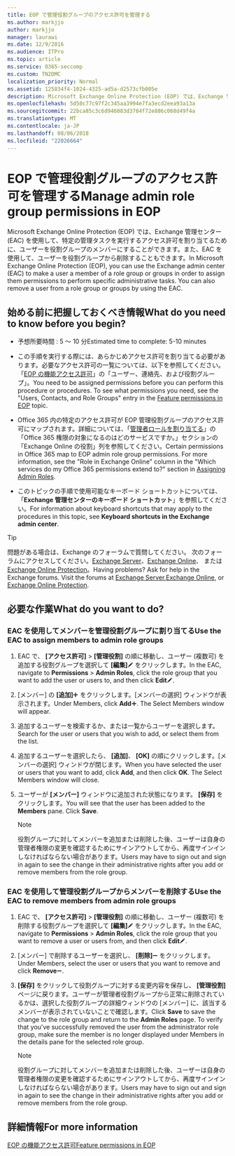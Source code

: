 ```yaml
---
title: EOP で管理役割グループのアクセス許可を管理する
ms.author: markjjo
author: markjjo
manager: laurawi
ms.date: 12/9/2016
ms.audience: ITPro
ms.topic: article
ms.service: O365-seccomp
ms.custom: TN2DMC
localization_priority: Normal
ms.assetid: 125834f4-1024-4325-ad5a-d2573cfb005e
description: Microsoft Exchange Online Protection (EOP) では、Exchange 管理センター (EAC) を使用して、特定の管理タスクを実行するアクセス許可を割り当てるために、ユーザーを役割グループのメンバーにすることができます。また、EAC を使用して、ユーザーを役割グループから削除することもできます。
ms.openlocfilehash: 5d50c77c97f2c345aa3994e7fa3ecd2eea93a13a
ms.sourcegitcommit: 22bca85c3c6d946083d3784f72e886c068d49f4a
ms.translationtype: MT
ms.contentlocale: ja-JP
ms.lasthandoff: 08/06/2018
ms.locfileid: "22026664"
---
```

# <a name="manage-admin-role-group-permissions-in-eop"></a><span data-ttu-id="31832-104">EOP で管理役割グループのアクセス許可を管理する</span><span class="sxs-lookup"><span data-stu-id="31832-104">Manage admin role group permissions in EOP</span></span>
  
<span data-ttu-id="31832-p102">Microsoft Exchange Online Protection (EOP) では、Exchange 管理センター (EAC) を使用して、特定の管理タスクを実行するアクセス許可を割り当てるために、ユーザーを役割グループのメンバーにすることができます。また、EAC を使用して、ユーザーを役割グループから削除することもできます。</span><span class="sxs-lookup"><span data-stu-id="31832-p102">In Microsoft Exchange Online Protection (EOP), you can use the Exchange admin center (EAC) to make a user a member of a role group or groups in order to assign them permissions to perform specific administrative tasks. You can also remove a user from a role group or groups by using the EAC.</span></span>
  
## <a name="what-do-you-need-to-know-before-you-begin"></a><span data-ttu-id="31832-107">始める前に把握しておくべき情報</span><span class="sxs-lookup"><span data-stu-id="31832-107">What do you need to know before you begin?</span></span>

- <span data-ttu-id="31832-108">予想所要時間 : 5 ～ 10 分</span><span class="sxs-lookup"><span data-stu-id="31832-108">Estimated time to complete: 5-10 minutes</span></span>
    
- <span data-ttu-id="31832-p103">この手順を実行する際には、あらかじめアクセス許可を割り当てる必要があります。必要なアクセス許可の一覧については、以下を参照してください。「[EOP の機能アクセス許可](feature-permissions-in-eop.md)」の「ユーザー、連絡先、および役割グループ」。</span><span class="sxs-lookup"><span data-stu-id="31832-p103">You need to be assigned permissions before you can perform this procedure or procedures. To see what permissions you need, see the "Users, Contacts, and Role Groups" entry in the [Feature permissions in EOP](feature-permissions-in-eop.md) topic.</span></span> 
    
- <span data-ttu-id="31832-p104">Office 365 内の特定のアクセス許可が EOP 管理役割グループのアクセス許可にマップされます。詳細については、「[管理者ロールを割り当てる](https://go.microsoft.com/fwlink/p/?LinkId=286708)」の「Office 365 権限の対象になるのはどのサービスですか。」セクションの「Exchange Online の役割」列を参照してください。</span><span class="sxs-lookup"><span data-stu-id="31832-p104">Certain permissions in Office 365 map to EOP admin role group permissions. For more information, see the "Role in Exchange Online" column in the "Which services do my Office 365 permissions extend to?" section in [Assigning Admin Roles](https://go.microsoft.com/fwlink/p/?LinkId=286708).</span></span>
    
- <span data-ttu-id="31832-114">このトピックの手順で使用可能なキーボード ショートカットについては、「**Exchange 管理センターのキーボード ショートカット**」を参照してください。</span><span class="sxs-lookup"><span data-stu-id="31832-114">For information about keyboard shortcuts that may apply to the procedures in this topic, see **Keyboard shortcuts in the Exchange admin center**.</span></span>
    
> [!TIP]
> <span data-ttu-id="31832-p105">問題がある場合は、Exchange のフォーラムで質問してください。 次のフォーラムにアクセスしてください。[Exchange Server](https://go.microsoft.com/fwlink/p/?linkId=60612)、[Exchange Online](https://go.microsoft.com/fwlink/p/?linkId=267542)、 または [Exchange Online Protection](https://go.microsoft.com/fwlink/p/?linkId=285351)。</span><span class="sxs-lookup"><span data-stu-id="31832-p105">Having problems? Ask for help in the Exchange forums. Visit the forums at [Exchange Server](https://go.microsoft.com/fwlink/p/?linkId=60612),[Exchange Online](https://go.microsoft.com/fwlink/p/?linkId=267542), or [Exchange Online Protection](https://go.microsoft.com/fwlink/p/?linkId=285351).</span></span> 
  
## <a name="what-do-you-want-to-do"></a><span data-ttu-id="31832-118">必要な作業</span><span class="sxs-lookup"><span data-stu-id="31832-118">What do you want to do?</span></span>

### <a name="use-the-eac-to-assign-members-to-admin-role-groups"></a><span data-ttu-id="31832-119">EAC を使用してメンバーを管理役割グループに割り当てる</span><span class="sxs-lookup"><span data-stu-id="31832-119">Use the EAC to assign members to admin role groups</span></span>

1. <span data-ttu-id="31832-120">EAC で、 **[アクセス許可]** \> **[管理役割]** の順に移動し、ユーザー (複数可) を追加する役割グループを選択して **[編集]**![編集アイコン](../media/ITPro-EAC-EditIcon.png) をクリックします。</span><span class="sxs-lookup"><span data-stu-id="31832-120">In the EAC, navigate to **Permissions** \> **Admin Roles**, click the role group that you want to add the user or users to, and then click **Edit**![Edit icon](../media/ITPro-EAC-EditIcon.png).</span></span>
    
2. <span data-ttu-id="31832-p106">[メンバー] の **[追加]**![[追加] アイコン](../media/ITPro-EAC-AddIcon.png) をクリックします。[メンバーの選択] ウィンドウが表示されます。</span><span class="sxs-lookup"><span data-stu-id="31832-p106">Under Members, click **Add**![Add Icon](../media/ITPro-EAC-AddIcon.png). The Select Members window will appear.</span></span>
    
3. <span data-ttu-id="31832-123">追加するユーザーを検索するか、または一覧からユーザーを選択します。</span><span class="sxs-lookup"><span data-stu-id="31832-123">Search for the user or users that you wish to add, or select them from the list.</span></span>
    
4. <span data-ttu-id="31832-p107">追加するユーザーを選択したら、 **[追加]**、 **[OK]** の順にクリックします。[メンバーの選択] ウィンドウが閉じます。</span><span class="sxs-lookup"><span data-stu-id="31832-p107">When you have selected the user or users that you want to add, click **Add**, and then click **OK**. The Select Members window will close.</span></span>
    
5. <span data-ttu-id="31832-p108">ユーザーが **[メンバー]** ウィンドウに追加された状態になります。 **[保存]** をクリックします。</span><span class="sxs-lookup"><span data-stu-id="31832-p108">You will see that the user has been added to the **Members** pane. Click **Save**.</span></span>
    
    > [!NOTE]
    > <span data-ttu-id="31832-128">役割グループに対してメンバーを追加または削除した後、ユーザーは自身の管理者権限の変更を確認するためにサインアウトしてから、再度サインインしなければならない場合があります。</span><span class="sxs-lookup"><span data-stu-id="31832-128">Users may have to sign out and sign in again to see the change in their administrative rights after you add or remove members from the role group.</span></span> 
  
### <a name="use-the-eac-to-remove-members-from-admin-role-groups"></a><span data-ttu-id="31832-129">EAC を使用して管理役割グループからメンバーを削除する</span><span class="sxs-lookup"><span data-stu-id="31832-129">Use the EAC to remove members from admin role groups</span></span>

1. <span data-ttu-id="31832-130">EAC で、 **[アクセス許可]** \> **[管理役割]** の順に移動し、ユーザー (複数可) を削除する役割グループを選択して **[編集]**![編集アイコン](../media/ITPro-EAC-EditIcon.png) をクリックします。</span><span class="sxs-lookup"><span data-stu-id="31832-130">In the EAC, navigate to **Permissions** \> **Admin Roles**, click the role group that you want to remove a user or users from, and then click **Edit**![Edit icon](../media/ITPro-EAC-EditIcon.png).</span></span>
    
2. <span data-ttu-id="31832-131">[メンバー] で削除するユーザーを選択し、 **[削除]**![[削除] アイコン](../media/ITPro-EAC-RemoveIcon.png) をクリックします。</span><span class="sxs-lookup"><span data-stu-id="31832-131">Under Members, select the user or users that you want to remove and click **Remove**![Remove icon](../media/ITPro-EAC-RemoveIcon.png).</span></span>
    
3. <span data-ttu-id="31832-p109">**[保存]** をクリックして役割グループに対する変更内容を保存し、 **[管理役割]** ページに戻ります。ユーザーが管理者役割グループから正常に削除されているかは、選択した役割グループの詳細ウィンドウの [メンバー] に、該当するメンバーが表示されていないことで確認します。</span><span class="sxs-lookup"><span data-stu-id="31832-p109">Click **Save** to save the change to the role group and return to the **Admin Roles** page. To verify that you've successfully removed the user from the administrator role group, make sure the member is no longer displayed under Members in the details pane for the selected role group.</span></span> 
    
    > [!NOTE]
    > <span data-ttu-id="31832-134">役割グループに対してメンバーを追加または削除した後、ユーザーは自身の管理者権限の変更を確認するためにサインアウトしてから、再度サインインしなければならない場合があります。</span><span class="sxs-lookup"><span data-stu-id="31832-134">Users may have to sign out and sign in again to see the change in their administrative rights after you add or remove members from the role group.</span></span> 
  
## <a name="for-more-information"></a><span data-ttu-id="31832-135">詳細情報</span><span class="sxs-lookup"><span data-stu-id="31832-135">For more information</span></span>

[<span data-ttu-id="31832-136">EOP の機能アクセス許可</span><span class="sxs-lookup"><span data-stu-id="31832-136">Feature permissions in EOP</span></span>](feature-permissions-in-eop.md)
  

